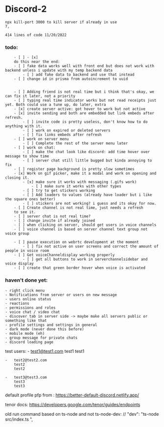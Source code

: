 # Discord-2
    npx kill-port 3000 to kill server if already in use
    7,
    
    414 lines of code 11/20/2022

### todo: 
        - [ ] - [x]
        do this near the end:
        - [ ] fake data works well with front end but does not work with backend unless i update with my temp backend data
            - [ ] add fake data to backend and use that instead
        - [ ] change id in prisma from autoincrement to uuid
        

        - [ ] Adding friend is not real time but i think that's okay, we can fix it later, not a priority 
        - [ ] typing real time indicator works but not read receipts just yet. Both could use a tune up, do later, extra  
        - [x] create server active: got hover to work but not active
        - [x] invite sending and both are embedded but link embeds after refresh.
            - [ ] invite code is pretty useless, don't know how to do anything with it.
            - [ ] work on expired or deleted servers
            - [ ] fix links embeds after refresh 
        - [ ] work on server menu
            - [ ] Complete the rest of the server menu later
        - [ ] work on chat:
            - [ ] make the chat look like discord: add time hover over message to show time
            - [ ] server chat still little bugged but kinda annoying to fix 
        - [ ] register page background is pretty slow sometimes
        - [x] Work on gif picker, make it a modal and work on opening and closing it. 
            - [x] make sure it works with messaging (.gifs work)
                - [ ] make sure it works with other types
            - [ ] try to get stickers working
            - [ ] Add loaders to values (already have loader but i like the square ones better)
            - [ ] stickers are not working? i guess and its okay for now.
        - [ ] Create channel is not real time, just needs a refresh
        to see it.
        - [ ] server chat is not real time?
        - [ ] change invite if already joined
        - [ ] when clicking on server, should get users in voice channels
        - [ ] voice channel is based on server channel text group not voice group
    
        - [ ] pause execution on webrtc development at the moment
            - [ ] fix not active on user screens and correct the amount of people in voice room
        - [ ] Get voiceChanneldisplay working properly
            - [ ] get all buttons to work in serverchannelsidebar and voice display
        - [ ] create that green border hover when voice is activated

### haven't done yet:
    - right click menu 
    - Notifications from server or users on new message
    - users online status
    - reactions
    - permissions and roles
    - voice chat / video chat
    - discover tab in server side -> maybe make all servers public or something like that
    - profile settings and settings in general
    - dark mode (never done this before)
    - mobile mode (eh)
    - group message for private chats
    - discord loading page


test users:
    -   test1@test1.com
        test1
        test1

    -   test2@test2.com
        test2
        test2

    -   test3@test3.com
        test3
        test3


default profile pfp from : https://better-default-discord.netlify.app/

tenor docs: https://developers.google.com/tenor/guides/endpoints

    
old run command based on ts-node and not ts-node-dev: // "dev": "ts-node src/index.ts ",